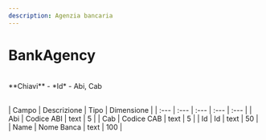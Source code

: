 ```yaml
---
description: Agenzia bancaria
---
```

# BankAgency

<br>
**Chiavi**
- *Id*
- Abi, Cab
<br><br>

| Campo | Descrizione | Tipo | Dimensione | 
| :--- | :--- | :--- | :--- | :--- |
| Abi | Codice ABI | text | 5 |
| Cab | Codice CAB | text | 5 |
| Id | Id | text | 50 |
| Name | Nome Banca | text | 100 |



